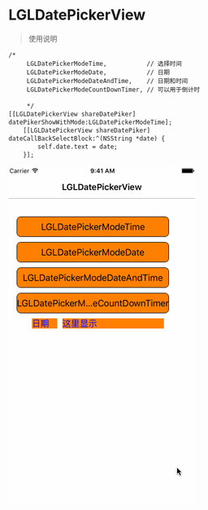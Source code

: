 # LGLDatePickerView

> 使用说明
```
/*
     LGLDatePickerModeTime,           // 选择时间
     LGLDatePickerModeDate,           // 日期
     LGLDatePickerModeDateAndTime,    // 日期和时间
     LGLDatePickerModeCountDownTimer, // 可以用于倒计时
     
     */
[[LGLDatePickerView shareDatePiker] datePikerShowWithMode:LGLDatePickerModeTime];
    [[LGLDatePickerView shareDatePiker] dateCallBackSelectBlock:^(NSString *date) {
        self.date.text = date;
    }];
```

![Alt Text](https://github.com/liguoliangiOS/LGLDatePickerView/blob/master/LGLDatePickerView/lglDatePickView.gif)
